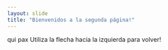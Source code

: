 ```yaml
---
layout: slide
title: "Bienvenidos a la segunda página!"
---
```

qui pax 
Utiliza la flecha hacia la izquierda para volver!

